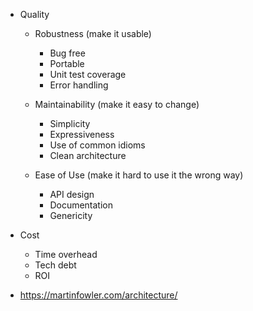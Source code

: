 - Quality
  - Robustness (make it usable)
    - Bug free
    - Portable
    - Unit test coverage
    - Error handling

  - Maintainability (make it easy to change)
    - Simplicity
    - Expressiveness
    - Use of common idioms
    - Clean architecture

  - Ease of Use (make it hard to use it the wrong way)
    - API design
    - Documentation
    - Genericity

- Cost
  - Time overhead
  - Tech debt
  - ROI

- https://martinfowler.com/architecture/

